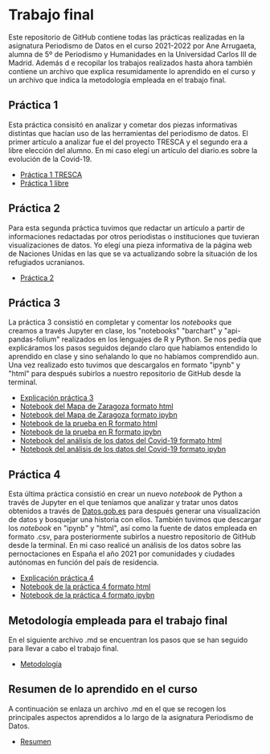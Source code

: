 # Trabajo final
Este repositorio de GitHub contiene todas las prácticas realizadas en la asignatura Periodismo de Datos en el curso 2021-2022 por Ane Arrugaeta, alumna de 5º de Periodismo y Humanidades en la Universidad Carlos III de Madrid. Además d   e recopilar los trabajos realizados hasta ahora también contiene un archivo que explica resumidamente lo aprendido en el curso y un archivo que indica la metodología empleada en el trabajo final.
## Práctica 1
Esta práctica consisitó en analizar y cometar dos piezas informativas distintas que hacían uso de las herramientas del periodismo de datos. El primer artículo a analizar fue el del proyecto TRESCA y el segundo era a libre elección del alumno. En mi caso elegí un artículo del diario.es sobre la evolución de la Covid-19.
- [Práctica 1 TRESCA](https://github.com/Pontedatos/aarrugaeta/blob/main/practica-1-TRESCA.md)
- [Práctica 1 libre](https://github.com/Pontedatos/aarrugaeta/blob/main/practica-1-libre.md)
## Práctica 2 
Para esta segunda práctica tuvimos que redactar un artículo a partir de informaciones redactadas por otros periodistas o instituciones que tuvieran visualizaciones de datos. Yo elegí una pieza informativa de la página web de Naciones Unidas en las que se va actualizando sobre la situación de los refugiados ucranianos.
- [Práctica 2](https://github.com/Pontedatos/aarrugaeta/blob/main/practica-2.md)
## Práctica 3 
La práctica 3 consistió en completar y comentar los *notebooks* que creamos a través Jupyter en clase, los "notebooks" "barchart" y "api-pandas-folium" realizados en los lenguajes de R y Python. Se nos pedía que explicáramos los pasos seguidos dejando claro que habíamos entendido lo aprendido en clase y sino señalando lo que no habíamos comprendido aun. Una vez realizado esto tuvimos que descargalos en formato "ipynb" y "html" para después subirlos a nuestro repositorio de GitHub desde la terminal.
- [Explicación práctica 3](https://github.com/Pontedatos/aarrugaeta/blob/main/practica-3.md)
- [Notebook del Mapa de Zaragoza formato html](https://github.com/Pontedatos/aarrugaeta/blob/main/api-pandas-folium-Corregido.html)
- [Notebook del Mapa de Zaragoza formato ipybn](https://github.com/Pontedatos/aarrugaeta/blob/main/api-pandas-folium-Corregido.ipybn)
- [Notebook de la prueba en R formato html](https://github.com/Pontedatos/aarrugaeta/blob/main/probando-con-r-Corregido.html)
- [Notebook de la prueba en R formato ipybn](https://github.com/Pontedatos/aarrugaeta/blob/main/probando-con-r-Corregido.ipybn)
- [Notebook del análisis de los datos del Covid-19 formato html](https://github.com/Pontedatos/aarrugaeta/blob/main/python-api-covid-pandas-Corregido.html)
- [Notebook del análisis de los datos del Covid-19 formato ipybn](https://github.com/Pontedatos/aarrugaeta/blob/main/python-api-covid-pandas-Corregido.ipybn)
## Práctica 4
Esta última práctica consistió en crear un nuevo *notebook* de Python a través de Jupyter en el que teníamos que analizar y tratar unos datos obtenidos a través de [Datos.gob.es](https://datos.gob.es/es) para después generar una visualización de datos y bosquejar una historia con ellos. También tuvimos que descargar los *notebook* en "ipynb" y "html", así como la fuente de datos empleada en formato .csv, para posteriormente subirlos a nuestro repositorio de GitHub desde la terminal. En mi caso realicé un análisis de los datos sobre las pernoctaciones en España el año 2021 por comunidades y ciudades autónomas en función del país de residencia.
- [Explicación práctica 4](https://github.com/Pontedatos/aarrugaeta/blob/main/practica-4.md)
- [Notebook de la práctica 4 formato html](https://github.com/Pontedatos/aarrugaeta/blob/main/Practica-4-Corregida.html)
- [Notebook de la práctica 4 formato ipybn](https://github.com/Pontedatos/aarrugaeta/blob/main/Practica-4-Corregida.ipybn)
## Metodología empleada para el trabajo final
En el siguiente archivo .md se encuentran los pasos que se han seguido para llevar a cabo el trabajo final. 
- [Metodología](https://github.com/Pontedatos/aarrugaeta/blob/main/metodologia.md)
## Resumen de lo aprendido en el curso
A continuación se enlaza un archivo .md en el que se recogen los principales aspectos aprendidos a lo largo de la asignatura Periodismo de Datos.
- [Resumen](https://github.com/Pontedatos/aarrugaeta/blob/main/resumen.md)

